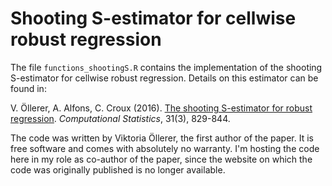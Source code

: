 # Shooting S-estimator for cellwise robust regression

The file `functions_shootingS.R` contains the implementation of the shooting 
S-estimator for cellwise robust regression.  Details on this estimator can be 
found in:

V. Öllerer, A. Alfons, C. Croux (2016). [The shooting S-estimator for robust regression](https://doi.org/10.1007/s00180-015-0593-7). *Computational Statistics*, 31(3), 829-844. 

The code was written by Viktoria Öllerer, the first author of the paper.  It is 
free software and comes with absolutely no warranty.  I'm hosting the code here 
in my role as co-author of the paper, since the website on which the code was 
originally published is no longer available.
